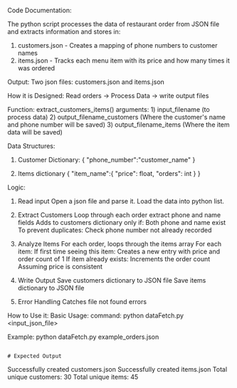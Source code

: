 Code Documentation:

The python script processes the data of restaurant order from JSON file and extracts information and stores in:
1. customers.json - Creates a mapping of phone numbers to customer names
2. items.json - Tracks each menu item with its price and how many times it was ordered

Output: Two json files: customers.json and items.json

How it is Designed:
Read orders -> Process Data -> write output files

Function: extract_customers_items()
  arguments:
    1) input_filename (to process data)
    2) output_filename_customers (Where the customer's name and phone number will be saved)
    3) output_filename_items (Where the item data will be saved)

Data Structures:
1) Customer Dictionary:
   {
     "phone_number":"customer_name"
   }

2) Items dictionary
   {
     "item_name":{
         "price": float,
         "orders": int
     }
   }
   
Logic:
1) Read input
   Open a json file and parse it.
   Load the data into python list.

2) Extract Customers
   Loop through each order
   extract phone and name fields
   Adds to customers dictionary only if:
       Both phone and name exist
       To prevent duplicates: Check phone number not already recorded

3) Analyze Items
   For each order, loops through the items array
   For each item:
     If first time seeing this item: Creates a new entry with price and order count of 1
     If item already exists: Increments the order count
   Assuming price is consistent

4) Write Output
   Save customers dictionary to JSON file
   Save items dictionary to JSON file

4) Error Handling
   Catches file not found errors

How to Use it:
Basic Usage:
command:
python dataFetch.py <input_json_file>

Example:
python dataFetch.py example_orders.json
```

# Expected Output
```
Successfully created customers.json
Successfully created items.json
Total unique customers: 30
Total unique items: 45
   

  
